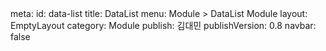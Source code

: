 <route lang="yaml">
meta:
  id: data-list
  title: DataList
  menu: Module > DataList Module
  layout: EmptyLayout
  category: Module
  publish: 김대민
  publishVersion: 0.8
  navbar: false
</route>

<template>
  <div class="demo-title">유형 : [module] Scdatalist</div>
  <section class="section">
    <ScDataList
      :items="scBasicItems"
      title="Data List Title"
      variant="basic"
    >
      <template #item-2-prepend> prepend slot </template>
      <template #item-2-append> append slot </template>
      <template #item-4-append>
        <div class="data-list__btn-wrap">
          <BoxButton
            color="tertiary"
            text="메모 입력하기"
          />
        </div>
      </template>
    </ScDataList>
    <Divider
      variant="basic"
      color="tertiary"
      class="my-6"
    />
  </section>
  <div class="demo-title">유형 : [module] Expandable datalist</div>
  <ExpandableDataList
    :items="expandableItems"
    class="mt-3"
  />
  <div class="demo-title">유형 1 : DataList 기본 (ScDataList 사용)</div>
  <!-- S : 유형 1 : DataList 기본 -->
  <ScDataList
    :items="basicItemsForSc"
    variant="basic"
    align="spaceBetween"
  />
  <!-- E : 유형 1 : DataList 기본 -->

  <div class="demo-title">유형 2 : DataList - box (ScDataList 사용)</div>
  <!-- S : 유형 2 : DataList - box -->
  <ScDataList
    :items="grayItemsForSc"
    variant="box"
    cardVariant="solid"
    cardColor="gray"
    align="spaceBetween"
  />
  <!-- E : 유형 2 : DataList - box -->

  <div class="demo-title">유형 3 : DataList - box in box (ScDataList 사용)</div>
  <!-- S : 유형 3 : DataList - box in box -->
  <ScDataList
    :items="[]"
    title="타이틀"
    variant="boxInBox"
    cardVariant="outline"
    innerCardVariant="solid"
    innerCardColor="gray"
    :topGroupItems="boxInBoxTopItemsForSc"
    :bottomGroupItems="boxInBoxBottomItemsForSc"
    align="spaceBetween"
  >
    <template #actions>
      <BoxButtonGroup variant="100">
        <BoxButton
          color="secondary"
          size="medium"
          text="텍스트"
        />
      </BoxButtonGroup>
    </template>
  </ScDataList>
  <!-- E : 유형 3 : DataList - box in box -->
</template>

<script setup>
import {
  BoxButton,
  BoxButtonGroup,
  Divider
} from "@shc-nss/ui/solid";
import ExpandableDataList from "../../_module/ExpandableDataList.vue";
import ScDataList from "../../_module/ScDataList.vue";

// 기본형 리스트 아이템들 (기존 방식)
const basicItems = [
  { tooltip: "설명 툴팁", content: "김신한" },
  { tooltip: "영문 표기", content: "KIM SHIN HAN" },
  { tooltip: "외국인 번호", content: "901231-1******", small: "(외국인 번호)" },
  { tooltip: "주소", content: "03468 서울특별시 중구 을지 1길 10, 101동 101호(을지로 1가)" },
  { tooltip: "연락처", content: "010-1234-5678" },
];

// 기본형 리스트 아이템들 (ScDataList 형식)
const basicItemsForSc = [
  { title: "메인텍스트", tooltip: "설명 툴팁", content: "김신한" },
  { title: "메인텍스트", tooltip: "영문 표기", content: "KIM SHIN HAN" },
  { title: "메인텍스트", tooltip: "외국인 번호", content: "901231-1******", small: "(외국인 번호)" },
  { title: "메인텍스트", tooltip: "주소", content: "03468 서울특별시 중구 을지 1길 10, 101동 101호(을지로 1가)" },
  { title: "메인텍스트", tooltip: "연락처", content: "010-1234-5678" },
];
// 기본형 sc data list items
const scBasicItems = [
  { title: "출금가능금액", content: "50,000원", tooltip: "tooltip content" },
  { title: "금리", content: "연 1.00%" },
  { title: "계좌개설일", content: "2020.04.04" },
  {
    title: "자동 이체 현황",
    contentBtnText: "3건",
  },
  {
    title: "이용내역 삭제",
    tooltip: "tooltip",
    showSwitch: true,
  },
  {
    title: "내용",
    content:
      "내용이 길 경우는 줄 바꿈으로 모든 내용이 표시됩니다. 내용이 길 경우는 줄 바꿈으로 모든 내용이 표시됩니다.  내용이 길 경우는 줄 바꿈으로 모든 내용이 표시됩니다.",
  },
];
// 확장형 data-list
const expandableItems = {
  defaultItems: [
    { title: "출금가능금액", content: "50,000원", tooltip: "tooltip content" },
    { title: "금리", content: "연 1.00%" },
    { title: "계좌개설일", content: "2020.04.04" },
    {
      title: "자동 이체 현황",
      contentBtnText: "3건",
    },
  ],
  expandedItems: [
    { title: "통화모드", content: "KRW" },
    { title: "외화계좌 여부", content: "Y" },
    { title: "마이너스약정 여부", content: "Y" },
  ],
};

// Gray 카드(박스) 내부 리스트 (기존 방식)
const grayItems = [
  { tooltip: "국가", content: "[KR] KOREA, REPUBLIC OF" },
  { tooltip: "거주여부", content: "거주" },
  { tooltip: "성별", content: "남자" },
];

// Gray 카드(박스) 내부 리스트 (ScDataList 형식)
const grayItemsForSc = [
  { title: "메인텍스트", tooltip: "국가", content: "[KR] KOREA, REPUBLIC OF", tooltipPlacement: "top-center" },
  { title: "메인텍스트", tooltip: "거주여부", content: "거주", tooltipPlacement: "top-center" },
  { title: "메인텍스트", tooltip: "성별", content: "남자", tooltipPlacement: "top-center" },
];

// 혼합형 카드 상단(Gray) 리스트 (기존 방식)
const boxInBoxTopItems = [
  { tooltip: "소득 유형", content: "급여소득자" },
  { tooltip: "카드사", content: "신한카드" },
];

// 혼합형 카드 상단(Gray) 리스트 (ScDataList 형식)
const boxInBoxTopItemsForSc = [
  { title: "메인텍스트", tooltip: "소득 유형", content: "급여소득자", tooltipPlacement: "top-center" },
  { title: "메인텍스트", tooltip: "카드사", content: "신한카드", tooltipPlacement: "top-center" },
];

// 혼합형 카드 하단(기본형) 리스트 (기존 방식)
const boxInBoxBottomItems = [
  { tooltip: "회사 주소", content: "서울특별시 중구 을지로 100" },
  { tooltip: "회사 연락처", content: "02-542-1987" },
];

// 혼합형 카드 하단(기본형) 리스트 (ScDataList 형식)
const boxInBoxBottomItemsForSc = [
  { title: "메인텍스트", tooltip: "회사 주소", content: "서울특별시 중구 을지로 100", tooltipPlacement: "top-center" },
  { title: "메인텍스트", tooltip: "회사 연락처", content: "02-542-1987", tooltipPlacement: "top-center" },
];
</script>

<style lang="scss" scoped>
@use "@assets/styles/module/_data-list" as *; // 모듈 영역 스타일
</style>
